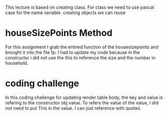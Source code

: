 
This lecture is based on creating class. 
For class we need to use pascal case for the name variable. 
creating objects we can reuse 

# houseSizePoints Method

For this assignment I grab the entired function of the housesizepoints and brought it into the file fp. I had to update my code because in the constructor i did not use the this to reference the size and the number in household. 

# coding challenge

In this coding challenge for updating render table body, the key and value is refering to the constructor obj value. To refers the value of the value, I did not need to put This in the value. I can just reference with quotes. 